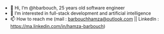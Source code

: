- 👋 Hi, I’m @hbarbouch, 25 years old software engineer
- 👀 I’m interested in full-stack development and artificial intelligence
- 📫 How to reach me (mail : barbouchhamza@outlook.com || LinkedIn : https://ma.linkedin.com/in/hamza-barbouch)
